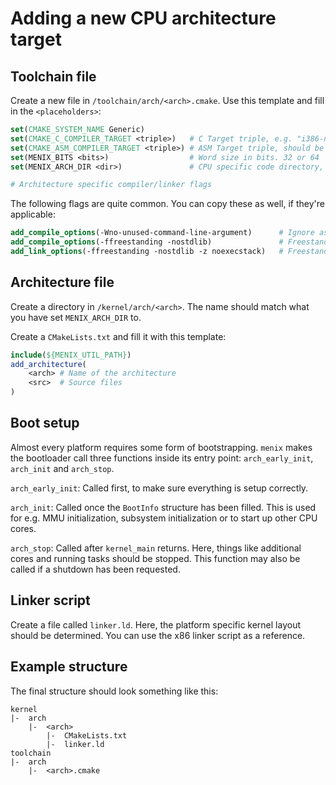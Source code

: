 # Adding a new CPU architecture target

## Toolchain file
Create a new file in `/toolchain/arch/<arch>.cmake`.
Use this template and fill in the `<placeholders>`:

```cmake
set(CMAKE_SYSTEM_NAME Generic)
set(CMAKE_C_COMPILER_TARGET <triple>)	# C Target triple, e.g. "i386-none-elf"
set(CMAKE_ASM_COMPILER_TARGET <triple>)	# ASM Target triple, should be the same as C
set(MENIX_BITS <bits>)					# Word size in bits. 32 or 64
set(MENIX_ARCH_DIR <dir>) 				# CPU specific code directory, relative to /kernel/arch/

# Architecture specific compiler/linker flags
```

The following flags are quite common. You can copy these as well, if they're applicable:

```cmake
add_compile_options(-Wno-unused-command-line-argument)		# Ignore assembler warnings for CMake args
add_compile_options(-ffreestanding -nostdlib)				# Freestanding binary (compiler)
add_link_options(-ffreestanding -nostdlib -z noexecstack)	# Freestanding binary (linker)
```

## Architecture file
Create a directory in `/kernel/arch/<arch>`. The name should match what you have set `MENIX_ARCH_DIR` to.

Create a `CMakeLists.txt` and fill it with this template:
```cmake
include(${MENIX_UTIL_PATH})
add_architecture(
	<arch> # Name of the architecture
	<src>  # Source files
)
```

## Boot setup
Almost every platform requires some form of bootstrapping. `menix` makes the bootloader call three functions inside
its entry point: `arch_early_init`, `arch_init` and `arch_stop`.

`arch_early_init`: Called first, to make sure everything is setup correctly.

`arch_init`: Called once the `BootInfo` structure has been filled. This is used for e.g. MMU initialization, subsystem
initialization or to start up other CPU cores.

`arch_stop`: Called after `kernel_main` returns. Here, things like additional cores and running tasks should be stopped.
This function may also be called if a shutdown has been requested.

## Linker script
Create a file called `linker.ld`. Here, the platform specific kernel layout should be determined.
You can use the x86 linker script as a reference.

## Example structure
The final structure should look something like this:
```
kernel
|-	arch
	|-	<arch>
		|-	CMakeLists.txt
		|-	linker.ld
toolchain
|-	arch
	|-	<arch>.cmake
```
